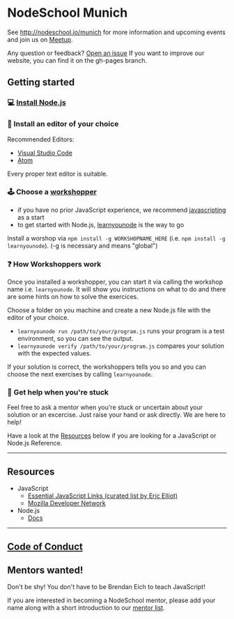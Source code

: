 # NodeSchool Munich

See http://nodeschool.io/munich for more information and upcoming events and join us on [Meetup](https://www.meetup.com/de-DE/Nodeschool-Munich/).

Any question or feedback? [Open an issue](https://github.com/nodeschool/munich/issues)
If you want to improve our website, you can find it on the gh-pages branch.


## Getting started

### 💻 [Install Node.js ](https://github.com/nodeschool/organizers/wiki/New-Chapter-Setup#installation-instructions)

### 📝 Install an editor of your choice

Recommended Editors:

- [Visual Studio Code](https://code.visualstudio.com)
- [Atom](https://atom.io/)

Every proper text editor is suitable.

### 🕹 Choose a [workshopper](http://nodeschool.io/#workshopper-list)

- if you have no prior JavaScript experience, we recommend [javascripting](https://github.com/workshopper/javascripting) as a start
- to get started with Node.js, [learnyounode](https://github.com/workshopper/learnyounode) is the way to go

Install a worshop via `npm install -g WORKSHOPNAME_HERE` (i.e. `npm install -g learnyounode`). (-g is necessary and means "global")

### ❓ How Workshoppers work

Once you installed a workshopper, you can start it via calling the workshop name i.e. `learnyounode`. It will show you instructions on what to do and there are some hints on how to solve the exercices.

Choose a folder on you machine and create a new Node.js file with the editor of your choice.

- `learnyounode run /path/to/your/program.js` runs your program is a test environment, so you can see the output.
- `learnyounode verify /path/to/your/program.js` compares your solution with the expected values.

If your solution is correct, the workshoppers tells you so and you can choose the next exercises by calling `learnyounode`.


### 🖖 Get help when you're stuck

Feel free to ask a mentor when you're stuck or uncertain about your solution or an excercise. Just raise your hand or ask directly. We are here to help!

Have a look at the [Resources](#Resources) below if you are looking for a JavaScript or Node.js Reference.

--------


## Resources

- JavaScript
  - [Essential JavaScript Links (curated list by Eric Elliot)](https://github.com/ericelliott/essential-javascript-links)
  - [Mozilla Developer Network](https://developer.mozilla.org/en-US/docs/Web/JavaScript)
- Node.js
  - [Docs](https://nodejs.org/en/docs/)

-------

## [Code of Conduct](https://github.com/nodeschool/munich/blob/gh-pages/code_of_conduct.md)

## Mentors wanted!

 Don't be shy! You don't have to be Brendan Eich to teach JavaScript!

If you are interested in becoming a NodeSchool mentor, please add your name along with a short introduction to our [mentor list](https://github.com/nodeschool/munich/issues/4).


